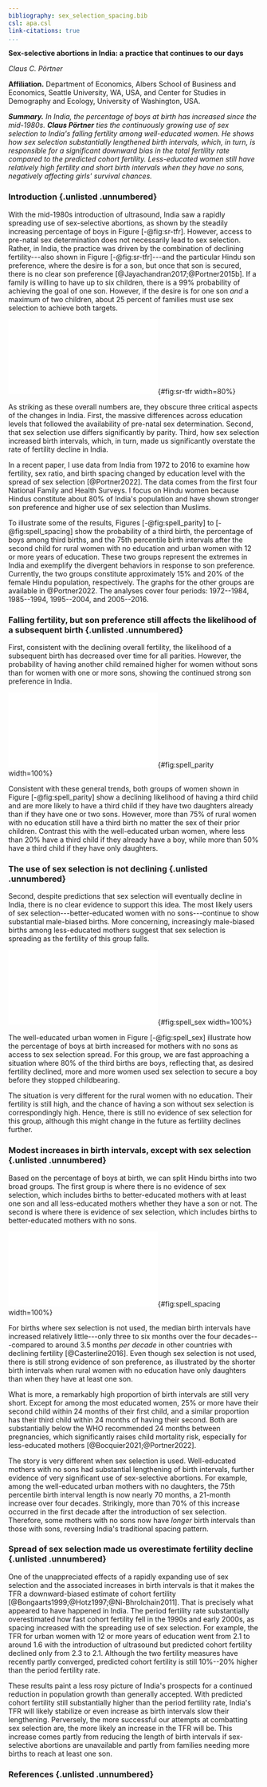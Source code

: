 ```yaml
---
bibliography: sex_selection_spacing.bib
csl: apa.csl
link-citations: true
...
```



**Sex-selective abortions in India: a practice that continues to our days**

*Claus C. Pörtner*

**Affiliation.** Department of Economics, Albers School of Business and
Economics, Seattle University, WA, USA, and Center for Studies in
Demography and Ecology, University of Washington, USA.

***Summary.** In India, the percentage of boys at birth has increased since 
the mid-1980s. 
**Claus Pörtner** ties the continuously growing use of sex selection to India's falling 
fertility among well-educated women. 
He shows how sex selection  substantially lengthened birth intervals, which, in turn, is 
responsible for a significant downward bias in the 
total fertility rate compared to the predicted cohort fertility.
Less-educated women still have relatively high fertility and short birth intervals when 
they have no sons, negatively affecting girls' survival chances.*

### Introduction {.unlisted .unnumbered}

With the mid-1980s introduction of ultrasound, India saw a rapidly spreading use of
sex-selective abortions, as shown by the steadily increasing percentage of boys in 
Figure [-@fig:sr-tfr].
However, access to pre-natal sex determination does not necessarily lead to sex selection.
Rather, in India, the practice was driven by the combination of declining fertility---also
shown in Figure [-@fig:sr-tfr]---and
the particular Hindu son preference, where the desire is for a son, but once that son is 
secured, there is no clear son preference [@Jayachandran2017;@Portner2015b].
If a family is willing to have up to six children, there is a 99% probability of achieving
the goal of one son.
However, if the desire is for one son *and* a maximum of two children, about 25 percent 
of  families must use sex selection to achieve both targets.


![Percentage of Boys at Birth and Total Fertility Rate in India](../figures/niussp_sr_tfr.pdf){#fig:sr-tfr width=80%}

As striking as these overall numbers are, they obscure three critical aspects of the 
changes in India.
First, the massive differences across education levels that followed the 
availability of pre-natal sex determination.
Second, that sex selection use differs significantly by parity.
Third, how sex selection increased birth intervals, which, in turn, made us
significantly overstate the rate of fertility decline in India.

In a recent paper, I use data from India from 1972 to 2016 to examine how fertility, sex 
ratio, and birth spacing changed by education level with the spread of sex selection 
[@Portner2022].
The data comes from the first four National Family and Health Surveys.
I focus on Hindu women because Hindus constitute about 80% of India's population and have 
shown stronger son preference and higher use of sex selection than Muslims.

To illustrate some of the results, Figures [-@fig:spell_parity] to [-@fig:spell_spacing] 
show the probability of a third birth, the percentage of boys among third births, and 
the 75th percentile birth intervals after the second child for rural women with no 
education and urban women with 12 or more years of education.
These two groups represent the extremes in India and exemplify the divergent behaviors in 
response to son preference.
Currently, the two groups constitute approximately 15% and 20% of the female
Hindu population, respectively.
The graphs for the other groups are available in @Portner2022.
The analyses cover four periods: 1972--1984, 1985--1994, 1995--2004, and 2005--2016.


### Falling fertility, but son preference still affects the likelihood of a subsequent birth {.unlisted .unnumbered}

First, consistent with the declining overall fertility, the likelihood of a subsequent 
birth has decreased over time for all parities. 
However, the probability of having another child remained higher for women without sons 
than for women with one or more sons, showing the continued strong son preference in India.

![Two Examples of Fertility After the First Two Births by 
the Sex of Prior Children](../figures/niussp_spell_parity.pdf){#fig:spell_parity width=100%}

Consistent with these general trends, both groups of women shown in Figure [-@fig:spell_parity] 
show a declining likelihood of having a third child and are more likely to 
have a third child if they have two daughters already than if they have one or two sons.
However, more than 75% of rural women with no education still have a third birth no matter 
the sex of their prior children.
Contrast this with the well-educated urban women, where less than 20% have a third
child if they already have a boy, while more than 50% have a third child if they have 
only daughters.


### The use of sex selection is not declining {.unlisted .unnumbered}

Second, despite predictions that sex selection will eventually decline in India,
there is no clear evidence to support this idea. 
The most likely users of sex selection---better-educated women with no sons---continue to 
show substantial male-biased births. 
More concerning, increasingly male-biased births among less-educated mothers suggest 
that sex selection is spreading as the fertility of this group falls.

![Two Examples of Percentage Boys Born After the First Two Births by 
the Sex of Prior Children](../figures/niussp_spell_sex.pdf){#fig:spell_sex width=100%}


The well-educated urban women in Figure [-@fig:spell_sex] illustrate how the 
percentage of boys at birth increased for mothers with no sons as access to sex selection 
spread. 
For this group, we are fast approaching a situation where 80% of the third births are boys,
reflecting that, as desired fertility declined, more and more women used sex selection
to secure a boy before they stopped childbearing.

The situation is very different for the rural women with no education.
Their fertility is still high, and the chance of having a son without sex selection is
correspondingly high.
Hence, there is still no evidence of sex selection for this group, 
although this might change in the future as fertility declines further.


### Modest increases in birth intervals, except with sex selection {.unlisted .unnumbered}

Based on the percentage of boys at birth, we can split Hindu births into two broad groups.
The first group is where there is no evidence of sex selection, which includes births to
better-educated mothers with at least one son and all less-educated mothers whether 
they have a son or not.
The second is where there is evidence of sex selection, which includes births to 
better-educated mothers with no sons. 

![Two Examples of Birth Intervals After the First Two Births by 
the Sex of Prior Children](../figures/niussp_spell_spacing.pdf){#fig:spell_spacing width=100%}


For births where sex selection is not used, the median birth intervals have increased 
relatively little---only three to six months over the four decades---compared to around 
3.5 months *per decade* in other countries with declining fertility [@Casterline2016].
Even though sex selection is not used, there is still strong evidence of son preference, 
as illustrated by the shorter birth intervals when rural women with no education have 
only daughters than when they have at least one son.

What is more, a remarkably high proportion of birth intervals are still very short. 
Except for among the most educated women, 25% or more have their second child within
24 months of their first child, and a similar proportion has their third child within 
24 months of having their second.
Both are substantially below the WHO recommended 24 months between pregnancies, which
significantly raises child mortality risk, especially for less-educated mothers 
[@Bocquier2021;@Portner2022]. 

The story is very different when sex selection is used. 
Well-educated mothers with no sons had substantial lengthening of birth intervals, further 
evidence of very significant use of sex-selective abortions. 
For example, among the well-educated urban mothers with no daughters, the 75th percentile 
birth interval length is now nearly 70 months, a 21-month increase over four decades. 
Strikingly, more than 70% of this increase occurred in the first decade after the 
introduction of sex selection.
Therefore, some mothers with no sons now have *longer* birth intervals than those with 
sons, reversing India's traditional spacing pattern.


### Spread of sex selection made us overestimate fertility decline {.unlisted .unnumbered}

One of the unappreciated effects of a rapidly expanding use of sex selection and the 
associated increases in birth intervals is that it makes the TFR a downward-biased 
estimate of cohort fertility [@Bongaarts1999;@Hotz1997;@Ni-Bhrolchain2011].
That is precisely what appeared to have happened in India. 
The period fertility rate substantially overestimated how fast cohort fertility fell in 
the 1990s and early 2000s, as spacing increased with the spreading use of sex selection. 
For example, the TFR for urban women with 12 or more years of education went from
2.1 to around 1.6 with the introduction of ultrasound but predicted cohort fertility 
declined only from 2.3 to 2.1.
Although the two fertility measures have recently partly converged, predicted cohort 
fertility is still 10%--20% higher than the period fertility rate. 

These results paint a less rosy picture of India's prospects for a continued reduction in 
population growth than generally accepted. 
With predicted cohort fertility still substantially higher than the period fertility rate, 
India's TFR will likely stabilize or even increase as birth intervals slow their 
lengthening. 
Perversely, the more successful our attempts at combatting sex selection are, the more 
likely an increase in the TFR will be. 
This increase comes partly from reducing the length of birth intervals if sex-selective 
abortions are unavailable and partly from families needing more births to reach at least 
one son.



### References {.unlisted .unnumbered}

